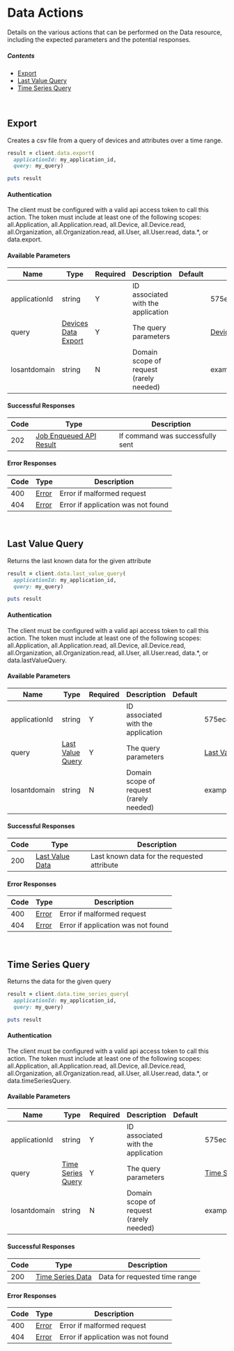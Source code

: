 # Data Actions

Details on the various actions that can be performed on the
Data resource, including the expected
parameters and the potential responses.

##### Contents

*   [Export](#export)
*   [Last Value Query](#last-value-query)
*   [Time Series Query](#time-series-query)

<br/>

## Export

Creates a csv file from a query of devices and attributes over a time range.

```ruby
result = client.data.export(
  applicationId: my_application_id,
  query: my_query)

puts result
```

#### Authentication
The client must be configured with a valid api access token to call this
action. The token must include at least one of the following scopes:
all.Application, all.Application.read, all.Device, all.Device.read, all.Organization, all.Organization.read, all.User, all.User.read, data.*, or data.export.

#### Available Parameters

| Name | Type | Required | Description | Default | Example |
| ---- | ---- | -------- | ----------- | ------- | ------- |
| applicationId | string | Y | ID associated with the application |  | 575ec8687ae143cd83dc4a97 |
| query | [Devices Data Export](_schemas.md#devices-data-export) | Y | The query parameters |  | [Devices Data Export Example](_schemas.md#devices-data-export-example) |
| losantdomain | string | N | Domain scope of request (rarely needed) |  | example.com |

#### Successful Responses

| Code | Type | Description |
| ---- | ---- | ----------- |
| 202 | [Job Enqueued API Result](_schemas.md#job-enqueued-api-result) | If command was successfully sent |

#### Error Responses

| Code | Type | Description |
| ---- | ---- | ----------- |
| 400 | [Error](_schemas.md#error) | Error if malformed request |
| 404 | [Error](_schemas.md#error) | Error if application was not found |

<br/>

## Last Value Query

Returns the last known data for the given attribute

```ruby
result = client.data.last_value_query(
  applicationId: my_application_id,
  query: my_query)

puts result
```

#### Authentication
The client must be configured with a valid api access token to call this
action. The token must include at least one of the following scopes:
all.Application, all.Application.read, all.Device, all.Device.read, all.Organization, all.Organization.read, all.User, all.User.read, data.*, or data.lastValueQuery.

#### Available Parameters

| Name | Type | Required | Description | Default | Example |
| ---- | ---- | -------- | ----------- | ------- | ------- |
| applicationId | string | Y | ID associated with the application |  | 575ec8687ae143cd83dc4a97 |
| query | [Last Value Query](_schemas.md#last-value-query) | Y | The query parameters |  | [Last Value Query Example](_schemas.md#last-value-query-example) |
| losantdomain | string | N | Domain scope of request (rarely needed) |  | example.com |

#### Successful Responses

| Code | Type | Description |
| ---- | ---- | ----------- |
| 200 | [Last Value Data](_schemas.md#last-value-data) | Last known data for the requested attribute |

#### Error Responses

| Code | Type | Description |
| ---- | ---- | ----------- |
| 400 | [Error](_schemas.md#error) | Error if malformed request |
| 404 | [Error](_schemas.md#error) | Error if application was not found |

<br/>

## Time Series Query

Returns the data for the given query

```ruby
result = client.data.time_series_query(
  applicationId: my_application_id,
  query: my_query)

puts result
```

#### Authentication
The client must be configured with a valid api access token to call this
action. The token must include at least one of the following scopes:
all.Application, all.Application.read, all.Device, all.Device.read, all.Organization, all.Organization.read, all.User, all.User.read, data.*, or data.timeSeriesQuery.

#### Available Parameters

| Name | Type | Required | Description | Default | Example |
| ---- | ---- | -------- | ----------- | ------- | ------- |
| applicationId | string | Y | ID associated with the application |  | 575ec8687ae143cd83dc4a97 |
| query | [Time Series Query](_schemas.md#time-series-query) | Y | The query parameters |  | [Time Series Query Example](_schemas.md#time-series-query-example) |
| losantdomain | string | N | Domain scope of request (rarely needed) |  | example.com |

#### Successful Responses

| Code | Type | Description |
| ---- | ---- | ----------- |
| 200 | [Time Series Data](_schemas.md#time-series-data) | Data for requested time range |

#### Error Responses

| Code | Type | Description |
| ---- | ---- | ----------- |
| 400 | [Error](_schemas.md#error) | Error if malformed request |
| 404 | [Error](_schemas.md#error) | Error if application was not found |
